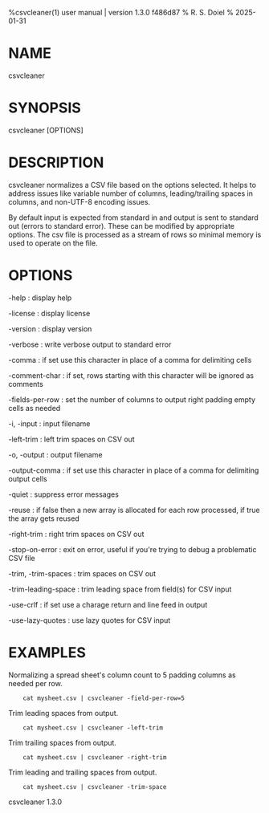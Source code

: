 %csvcleaner(1) user manual | version 1.3.0 f486d87
% R. S. Doiel
% 2025-01-31

# NAME

csvcleaner

# SYNOPSIS

csvcleaner [OPTIONS]

# DESCRIPTION

csvcleaner normalizes a CSV file based on the options selected. It
helps to address issues like variable number of columns, leading/trailing
spaces in columns, and non-UTF-8 encoding issues.

By default input is expected from standard in and output is sent to 
standard out (errors to standard error). These can be modified by
appropriate options. The csv file is processed as a stream of rows so 
minimal memory is used to operate on the file.

# OPTIONS

-help
: display help

-license
: display license

-version
: display version

-verbose
: write verbose output to standard error

-comma
: if set use this character in place of a comma for delimiting cells

-comment-char
: if set, rows starting with this character will be ignored as comments

-fields-per-row
: set the number of columns to output right padding empty cells as needed

-i, -input
: input filename

-left-trim
: left trim spaces on CSV out

-o, -output
: output filename

-output-comma
: if set use this character in place of a comma for delimiting output cells

-quiet
: suppress error messages

-reuse
: if false then a new array is allocated for each row processed, if true the array gets reused

-right-trim
: right trim spaces on CSV out

-stop-on-error
: exit on error, useful if you're trying to debug a problematic CSV file

-trim, -trim-spaces
: trim spaces on CSV out

-trim-leading-space
: trim leading space from field(s) for CSV input

-use-crlf
: if set use a charage return and line feed in output

-use-lazy-quotes
: use lazy quotes for CSV input

# EXAMPLES

Normalizing a spread sheet's column count to 5 padding columns as needed per row.

~~~
    cat mysheet.csv | csvcleaner -field-per-row=5
~~~

Trim leading spaces from output.

~~~
    cat mysheet.csv | csvcleaner -left-trim
~~~

Trim trailing spaces from output.

~~~
    cat mysheet.csv | csvcleaner -right-trim
~~~

Trim leading and trailing spaces from output.

~~~
    cat mysheet.csv | csvcleaner -trim-space
~~~

csvcleaner 1.3.0

